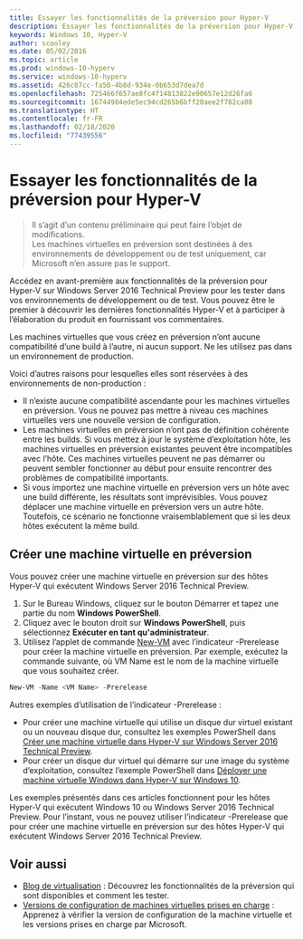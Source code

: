 ```yaml
---
title: Essayer les fonctionnalités de la préversion pour Hyper-V
description: Essayer les fonctionnalités de la préversion pour Hyper-V
keywords: Windows 10, Hyper-V
author: scooley
ms.date: 05/02/2016
ms.topic: article
ms.prod: windows-10-hyperv
ms.service: windows-10-hyperv
ms.assetid: 426c87cc-fa50-4b8d-934e-0b653d7dea7d
ms.openlocfilehash: 725466f657ae8fc4f14813822e90657e12d26fa6
ms.sourcegitcommit: 16744984ede5ec94cd265b6bff20aee2f782ca88
ms.translationtype: HT
ms.contentlocale: fr-FR
ms.lasthandoff: 02/18/2020
ms.locfileid: "77439556"
---
```

# <a name="try-pre-release-features-for-hyper-v"></a>Essayer les fonctionnalités de la préversion pour Hyper-V

> Il s’agit d’un contenu préliminaire qui peut faire l’objet de modifications.  
  Les machines virtuelles en préversion sont destinées à des environnements de développement ou de test uniquement, car Microsoft n’en assure pas le support.

Accédez en avant-première aux fonctionnalités de la préversion pour Hyper-V sur Windows Server 2016 Technical Preview pour les tester dans vos environnements de développement ou de test. Vous pouvez être le premier à découvrir les dernières fonctionnalités Hyper-V et à participer à l’élaboration du produit en fournissant vos commentaires.

Les machines virtuelles que vous créez en préversion n’ont aucune compatibilité d’une build à l’autre, ni aucun support.  Ne les utilisez pas dans un environnement de production.

Voici d’autres raisons pour lesquelles elles sont réservées à des environnements de non-production :

* Il n’existe aucune compatibilité ascendante pour les machines virtuelles en préversion. Vous ne pouvez pas mettre à niveau ces machines virtuelles vers une nouvelle version de configuration.
* Les machines virtuelles en préversion n’ont pas de définition cohérente entre les builds. Si vous mettez à jour le système d’exploitation hôte, les machines virtuelles en préversion existantes peuvent être incompatibles avec l’hôte. Ces machines virtuelles peuvent ne pas démarrer ou peuvent sembler fonctionner au début pour ensuite rencontrer des problèmes de compatibilité importants.
* Si vous importez une machine virtuelle en préversion vers un hôte avec une build différente, les résultats sont imprévisibles. Vous pouvez déplacer une machine virtuelle en préversion vers un autre hôte. Toutefois, ce scénario ne fonctionne vraisemblablement que si les deux hôtes exécutent la même build.

## <a name="create-a-pre-release-virtual-machine"></a>Créer une machine virtuelle en préversion

Vous pouvez créer une machine virtuelle en préversion sur des hôtes Hyper-V qui exécutent Windows Server 2016 Technical Preview.

1. Sur le Bureau Windows, cliquez sur le bouton Démarrer et tapez une partie du nom **Windows PowerShell**.
2. Cliquez avec le bouton droit sur **Windows PowerShell**, puis sélectionnez **Exécuter en tant qu'administrateur**.
3. Utilisez l’applet de commande [New-VM](https://docs.microsoft.com/powershell/module/hyper-v/new-vm?view=win10-ps) avec l’indicateur -Prerelease pour créer la machine virtuelle en préversion. Par exemple, exécutez la commande suivante, où VM Name est le nom de la machine virtuelle que vous souhaitez créer.

``` PowerShell
New-VM -Name <VM Name> -Prerelease
```
Autres exemples d’utilisation de l’indicateur -Prerelease :
 - Pour créer une machine virtuelle qui utilise un disque dur virtuel existant ou un nouveau disque dur, consultez les exemples PowerShell dans [Créer une machine virtuelle dans Hyper-V sur Windows Server 2016 Technical Preview](https://docs.microsoft.com/windows-server/virtualization/hyper-v/get-started/Create-a-virtual-machine-in-Hyper-V#BKMK_PowerShell).
 - Pour créer un disque dur virtuel qui démarre sur une image du système d’exploitation, consultez l’exemple PowerShell dans [Déployer une machine virtuelle Windows dans Hyper-V sur Windows 10](https://docs.microsoft.com/virtualization/hyper-v-on-windows/quick-start/create-virtual-machine).

 Les exemples présentés dans ces articles fonctionnent pour les hôtes Hyper-V qui exécutent Windows 10 ou Windows Server 2016 Technical Preview. Pour l’instant, vous ne pouvez utiliser l’indicateur -Prerelease que pour créer une machine virtuelle en préversion sur des hôtes Hyper-V qui exécutent Windows Server 2016 Technical Preview.

## <a name="see-also"></a>Voir aussi
-  [Blog de virtualisation](https://techcommunity.microsoft.com/t5/Virtualization/bg-p/Virtualization) : Découvrez les fonctionnalités de la préversion qui sont disponibles et comment les tester.
- [Versions de configuration de machines virtuelles prises en charge](https://docs.microsoft.com/windows-server/virtualization/hyper-v/deploy/Upgrade-virtual-machine-version-in-Hyper-V-on-Windows-or-Windows-Server#BKMK_SupportedConfigVersions) : Apprenez à vérifier la version de configuration de la machine virtuelle et les versions prises en charge par Microsoft.
